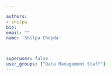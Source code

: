 ```yaml
---

authors:
- shilpa
bio: 
email: ""
name: 'Shilpa Chopda'



superuser: false
user_groups: ["Data Management Staff"]
---
```



